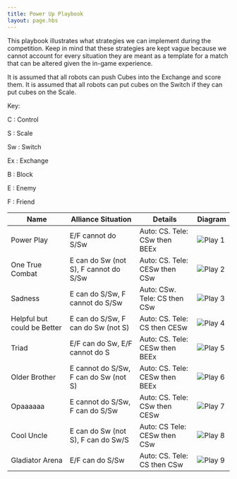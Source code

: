 ```yaml
---
title: Power Up Playbook
layout: page.hbs
---
```


This playbook illustrates what strategies we can implement during the competition. Keep in mind that these strategies are kept vague because we cannot account for every situation they are meant as a template for a match that can be altered given the in-game experience.

It is assumed that all robots can push Cubes into the Exchange and score them. It is assumed that all robots can put cubes on the Switch if they can put cubes on the Scale.

Key:

C : Control

S : Scale

Sw : Switch

Ex : Exchange

B : Block

E : Enemy

F : Friend

| Name | Alliance Situation | Details | Diagram |
| ---- | ------------------ | -------  | ------- |
| Power Play | E/F cannot do S/Sw | Auto: CS. Tele: CSw then BEEx | ![Play 1](/images/playbook/play-1.jpg) |
| One True Combat | E can do Sw (not S), F cannot do S/Sw |  Auto: CS. Tele: CESw then CSw | ![Play 2](/images/playbook/play-2.jpg) |
| Sadness | E can do S/Sw, F cannot do S/Sw | Auto: CSw. Tele: CS then CSw | ![Play 3](/images/playbook/play-3.jpg) |
| Helpful but could be Better | E can do S/Sw, F can do Sw (not S) | Auto: CS. Tele: CS then CESw | ![Play 4](/images/playbook/play-4.jpg) |
| Triad | E/F can do Sw, E/F cannot do S | Auto: CS. Tele: CESw then BEEx | ![Play 5](/images/playbook/play-5.jpg) |
| Older Brother | E cannot do S/Sw, F can do Sw (not S) | Auto: CS. Tele: CESw then BEEx | ![Play 6](/images/playbook/play-6.jpg) |
| Opaaaaaa | E cannot do S/Sw, F can do S/Sw | Auto: CS. Tele: CSw then CESw | ![Play 7](/images/playbook/play-7.jpg) |
| Cool Uncle | E can do Sw (not S), F can do Sw/S | Auto: CS Tele: CESw then CSw | ![Play 8](/images/playbook/play-8.jpg) |
| Gladiator Arena | E/F can do S/Sw | Auto: CS. Tele: CS then CSw | ![Play 9](/images/playbook/play-9.jpg) |
